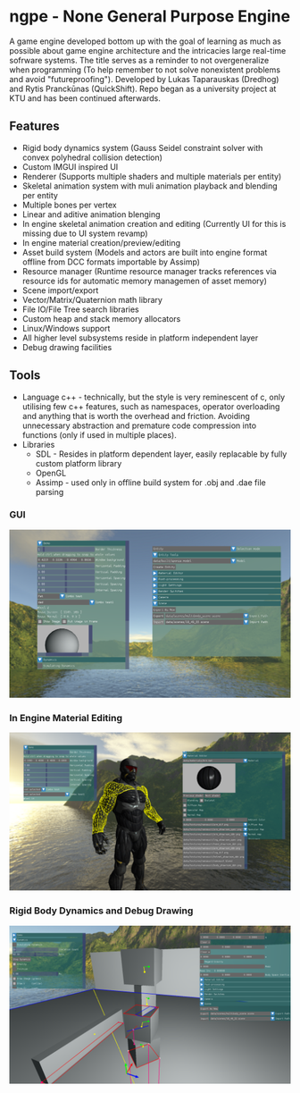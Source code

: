 ngpe - None General Purpose Engine
======
A game engine developed bottom up with the goal of learning as much as possible about game engine architecture and the intricacies large real-time sofrware systems. The title serves as a reminder to not overgeneralize when programming (To help remember to not solve nonexistent problems and avoid "futureproofing"). Developed by Lukas Taparauskas (Dredhog) and Rytis Pranckūnas (QuickShift). Repo began as a university project at KTU and has been continued afterwards.

Features
--------
- Rigid body dynamics system (Gauss Seidel constraint solver with convex polyhedral collision detection)
- Custom IMGUI inspired UI
- Renderer (Supports multiple shaders and multiple materials per entity)
- Skeletal animation system with muli animation playback and blending per entity
- Multiple bones per vertex
- Linear and aditive animation blenging 
- In engine skeletal animation creation and editing (Currently UI for this is missing due to UI system revamp)
- In engine material creation/preview/editing
- Asset build system (Models and actors are built into engine format offline from DCC formats importable by Assimp)
- Resource manager (Runtime resource manager tracks references via resource ids for automatic memory managemen of asset memory)
- Scene import/export
- Vector/Matrix/Quaternion math library
- File IO/File Tree search libraries
- Custom heap and stack memory allocators
- Linux/Windows support
- All higher level subsystems reside in platform independent layer
- Debug drawing facilities

Tools
-----
* Language
	c++ - technically, but the style is very reminescent of c, only utilising few c++ features, such as namespaces, operator overloading and anything that is worth the overhead and friction. Avoiding unnecessary abstraction and premature code compression into functions (only if used in multiple places).
* Libraries
  * SDL - Resides in platform dependent layer, easily replacable by fully custom platform library
  * OpenGL
  * Assimp - used only in offline build system for .obj and .dae file parsing

### GUI ###

![Graphical User Interface](docs/ui.png "Graphical User Interface")

### In Engine Material Editing ###

![Material Editor](docs/materials.png "In Engine Material Editing With Preview")

### Rigid Body Dynamics and Debug Drawing ###

![Rigid Body Dynamics](docs/dynamics.png "Stacking Boxesk")

